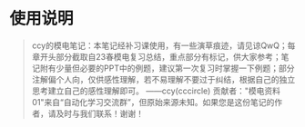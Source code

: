 # 使用说明
>ccy的模电笔记：本笔记经补习课使用，有一些演草痕迹，请见谅QwQ；每章开头部分截取自23春模电复习总结，重点部分有标记，供大家参考；笔记附有少量但必要的PPT中的例题，建议第一次复习时掌握一下例题；部分注解偏个人向，仅供感性理解，若不易理解不要过于纠结，根据自己的独立思考建立自己的感性理解即可。	——ccy(cccircle)
>贡献者："模电资料01"来自“自动化学习交流群”，但原始来源未知。如果您是这份笔记的作者，请及时与我们联系！谢谢！